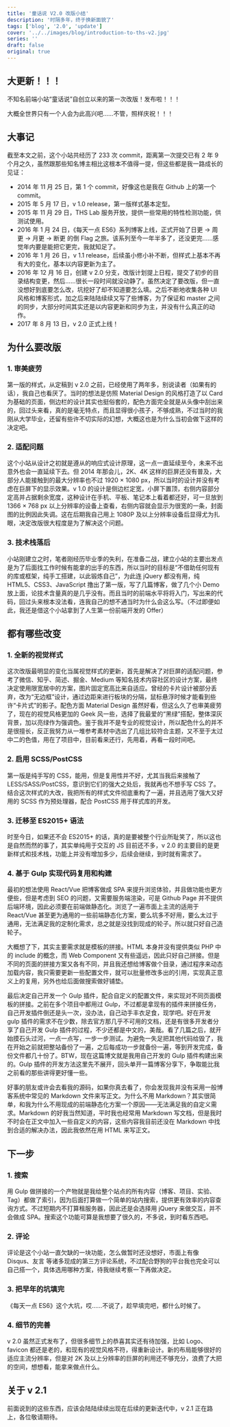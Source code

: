 ```yaml
---
title: '童话说 V2.0 改版小结'
description: '时隔多年，终于换新面貌了'
tags: ['blog', '2.0', 'update']
cover: '../../images/blog/introduction-to-ths-v2.jpg'
series: ''
draft: false
original: true
---
```


## 大更新！！！

不知名前端小站“童话说”自创立以来的第一次改版！发布啦！！！

大概全世界只有一个人会为此高兴吧……不管，照样庆祝！！！

## 大事记

截至本文之前，这个小站共经历了 233 次 commit，距离第一次提交已有 2 年 9 个月之久，虽然跟那些知名博主相比这根本不值得一提，但这些都是我一路成长的见证：

- 2014 年 11 月 25 日，第 1 个 commit，好像这也是我在 Github 上的第一个 commit。
- 2015 年 5 月 17 日，v 1.0 release，第一版样式基本定型。
- 2015 年 11 月 29 日，THS Lab 服务开放，提供一些常用的特性检测功能，供测试使用。
- 2016 年 1 月 24 日，《每天一点 ES6》系列博客上线，正式开始了日更 → 周更 →  月更 → 断更 的倒 Flag 之旅。该系列至今一年半多了，还没更完……感觉年内要是能把它更完，我就知足了。
- 2016 年 1 月 26 日，v 1.1 release，后续虽小修小补不断，但样式上基本不再有大的变化，基本以内容更新为主了。
- 2016 年 12 月 16 日，创建 v 2.0 分支，改版计划提上日程，提交了初步的目录结构变更，然后……很长一段时间就没动静了。虽然决定了要改版，但一直没想好到底要怎么改，坑挖好了却不知道要怎么填。之后不断地收集各种 UI 风格和博客形式，加之后来陆陆续续又写了些博客，为了保证和 master 之间的同步，大部分时间其实还是以内容更新和同步为主，并没有什么真正的动作。
- 2017 年 8 月 13 日，v 2.0 正式上线！

## 为什么要改版

### 1. 审美疲劳

第一版的样式，从定稿到 v 2.0 之前，已经使用了两年多，别说读者（如果有的话），我自己也看厌了。当时的想法是仿照 Material Design 的风格打造了以 Card 为基础的页面，侧边栏的设计其实也挺俗套的，配色方面完全就是从头像中刮出来的，回过头来看，真的是毫无特点，而且显得很小孩子，不够成熟，不过当时的我刚从大学毕业，还留有些许不切实际的幻想，大概这也是为什么当初会做下这样的决定吧。

### 2. 适配问题

这个小站从设计之初就是遵从的响应式设计原理，这一点一直延续至今，未来不出意外也会一直延续下去。但 2014 年那会儿，2K、4K 这样的巨屏还没有普及，大部分人能接触到的最大分辨率也不过 1920 × 1080 px，所以当时的设计并没有考虑在巨屏下的显示效果。v 1.0 的设计是侧边栏定宽，小屏下置顶，右侧内容部分定高并占据剩余宽度，这种设计在手机、平板、笔记本上看着都还好，可一旦放到 1366 × 768 px 以上分辨率的设备上查看，右侧内容就会显示为很宽的一条，封面图的比例因此失调。这在后期我自己用上 1080P 及以上分辨率设备后显得尤为扎眼，决定改版很大程度是为了解决这个问题。

### 3. 技术栈落后

小站刚建立之时，笔者刚经历毕业季的失利，在准备二战，建立小站的主要出发点是为了后面找工作时候有能拿的出手的东西，所以当时的目标是“不借助任何现有的库或框架，纯手工搭建，以此锻炼自己”，为此连 jQuery 都没有用，纯 HTML5、CSS3、JavaScript 撸出了第一版，写了几篇博客，做了几个小 Demo 放上面，论技术含量真的是几乎没有。而且当时的前端水平将将入门，写出来的代码，回过头来根本没法看，连我自己的想不通当时为什么会这么写。（不过即便如此，我还是借这个小站拿到了人生第一份前端开发的 Offer）

## 都有哪些改变

### 1. 全新的视觉样式

这次改版最明显的变化当属视觉样式的更新，首先是解决了对巨屏的适配问题，参考了微信、知乎、简述、掘金、Medium 等知名技术内容社区的设计方案，最终决定使用限宽居中的方案，图片固定宽高比来自适应。曾经的卡片设计被部分丢弃，改为“无边框”设计，通过边距来进行板块的分隔，鼠标悬浮时候才能看到些许“卡片式”的影子。配色方面 Material Design 虽然好看，但这么久了也审美疲劳了，现在的视觉风格更加的 Geek 风一些，选择了我最爱的“黑绿”搭配，整体深灰背景，加以亮绿作为强调色。鉴于我并不是专业的视觉设计，所以配色什么的并不是很擅长，反正我努力从一堆参考素材中选出了几组比较符合主题，又不至于太过中二的色值，用在了项目中，目前看来还行，先用着，再看一段时间吧。

### 2. 启用 SCSS/PostCSS

第一版是纯手写的 CSS，能用，但是复用性并不好，尤其当我后来接触了 LESS/SASS/PostCSS，意识到它们的强大之处后，我就再也不想手写 CSS 了。结合这次样式的大改，我把所有的样式文件彻底重构了一遍，并且选用了强大又好用的 SCSS 作为预处理器，配合 PostCSS 用于样式库的开发。

### 3. 迁移至 ES2015+ 语法

时至今日，如果还不会 ES2015+ 的话，真的是要被整个行业所耻笑了，所以这也是自然而然的事了，其实单纯用于交互的 JS 目前还不多，v 2.0 的主要目的是更新样式和技术栈，功能上并没有增加多少，后续会继续，到时就有需求了。

### 4. 基于 Gulp 实现代码复用和构建

最初的想法使用 React/Vue 把博客做成 SPA 来提升浏览体验，并且做功能也更方便些，但是考虑到 SEO 的问题，又需要服务端渲染，可是 Github Page 并不提供后端环境，因此必须要在前端做静态化。浏览了一遍市面上主流的适用于 React/Vue 甚至更为通用的一些前端静态化方案，要么坑多不好用，要么太过于通用，无法满足我的定制化需求，总之就是没找到现成的轮子。所以就只好自己造轮子。

大概想了下，其实主要需求就是模板的拼接。HTML 本身并没有提供类似 PHP 中的 include 的概念，而 Web Component 又有些遥远，因此只好自己拼接。但是不同的页面的拼接方案又各有不同，并且我还想给博客做个目录，通过程序来动态加载内容，我只需要更新一些配置文件，就可以批量修改多出的引用，实现真正意义上的复用，另外也给后面做搜索做好铺垫。

最后决定自己开发一个 Gulp 插件，配合自定义的配置文件，来实现对不同页面模板的拼接。之前在多个项目中都用过 Gulp，不过都是拿现有的插件来拼接任务，自己开发插件倒还是头一次，没办法，自己动手丰衣足食，现学吧。好在开发 gulp 插件的需求不在少数，除去官方那几乎不可用的文档，还是有很多开发者分享了自己开发 Gulp 插件的过程，不少还都是中文的，美哉。看了几篇之后，就开始摸石头过河，一点一点写，一步一步测试。为避免一失足把其他代码给毁了，我在开始之前就把整站备份了一遍，之后每成功一步就备份一遍，等到开发完成，备份文件都几十份了。BTW，现在这篇博文就是我用自己开发的 Gulp 插件构建出来的。Gulp 插件的开发方法这里先不展开，回头单开一篇博客分享下，争取能比我之前看的那些讲得更好懂一些。

好事的朋友或许会去看我的源码，如果你真去看了，你会发现我并没有采用一般博客系统中常见的 Markdown 文件来写正文。为什么不用 Markdown？其实很简单，和我为什么不用现成的前端静态化方案一个原因——无法满足我的自定义需求。Markdown 的好我当然知道，平时我也经常用 Markdown 写文档，但是我时不时会在正文中加入一些自定义的内容，这些内容我目前还没在 Markdown 中找到合适的解决办法，因此我依然在用 HTML 来写正文。

## 下一步

### 1. 搜索

用 Gulp 做拼接的一个产物就是我给整个站点的所有内容（博客、项目、实验、Tag）都做了索引，因为后面打算做一个简单的站内搜索，提供更有效率的内容查询方式。不过短期内不打算租服务器，因此还是会选择用 jQuery 来做交互，并不会做成 SPA。搜索这个功能可算是我想要了很久的，不多说，到时看东西吧。

### 2. 评论

评论是这个小站一直欠缺的一块功能，怎么做暂时还没想好，市面上有像 Disqus、友言 等诸多现成的第三方评论系统，不过配合野狗的平台我也完全可以自己搭一个，具体选用哪种方案，待我继续考察一下再做决定。

### 3. 把早年的坑填完

《每天一点 ES6》这个大坑，哎……不说了，趁早填完吧，都什么时候了。

### 4. 细节的完善

v 2.0 虽然正式发布了，但很多细节上的恭喜其实还有待加强，比如 Logo、favicon 都还是老的，和现有的视觉风格不符，得重新设计。新的布局能够很好的适应主流分辨率，但是对 2K 及以上分辨率的巨屏的利用还不够充分，浪费了大把的空间，想想看，能拿来做点什么。

## 关于 v 2.1

前面说到的这些东西，应该会陆陆续续出现在后续的更新迭代中，v 2.1 正在路上，各位敬请期待。
